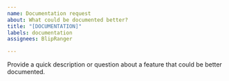 ```yaml
---
name: Documentation request
about: What could be documented better?
title: "[DOCUMENTATION]"
labels: documentation
assignees: BlipRanger

---
```


Provide a quick description or question about a feature that could be better documented.
